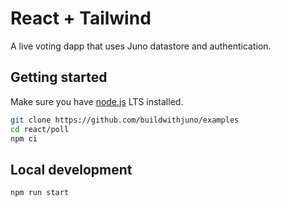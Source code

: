 # React + Tailwind

A live voting dapp that uses Juno datastore and authentication.

## Getting started

Make sure you have [node.js](https://nodejs.org) LTS installed.

```bash
git clone https://github.com/buildwithjuno/examples
cd react/poll
npm ci
```

## Local development

```
npm run start
```
